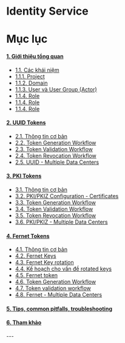 # Identity Service
# Mục lục
<h4><a href="#tong_quan">1.	Giới thiệu tổng quan</a></h4>
<ul>
<li><a href="#tq_khaiNiem">1.1. Các khái niệm</a></li>
<li><a href="#tq_project">1.1.1.	Project</a></li>
<li><a href="#tq_domain">1.1.2.	Domain</a></li>
<li><a href="#tq_user_group">1.1.3.	User và User Group (Actor)</a></li>
<li><a href="#tq_role">1.1.4.	Role</a></li>
<li><a href="#tq_role">1.1.4.	Role</a></li>
<li><a href="#tq_role">1.1.4.	Role</a></li>
</ul>
<h4><a href="#uuid">2. UUID Tokens</a></h4>
<ul>
<li><a href="#uuid_brief">2.1. Thông tin cơ bản</a></li>
<li><a href="#uuid_gen">2.2. Token Generation Workflow</a></li>
<li><a href="#uuid_validation">2.3. Token Validation Workflow</a></li>
<li><a href="#uuid_revoke">2.4. Token Revocation Workflow</a></li>
<li><a href="#uuid_multi_datacenter">2.5. UUID - Multiple Data Centers</a></li>
</ul>
<h4><a href="#pki">3. PKI Tokens</a></h4>
<ul>
<li><a href="#pki_brief">3.1. Thông tin cơ bản</a></li>
<li><a href="#pki_config">3.2. PKI/PKIZ Configuration - Certificates</a></li>
<li><a href="#pki_gen">3.3. Token Generation Workflow</a></li>
<li><a href="#pki_validate">3.4. Token Validation Workflow</a></li>
<li><a href="#pki_revoke">3.5. Token Revocation Workflow</a></li>
<li><a href="#pki_multiple">3.6. PKI/PKIZ - Multiple Data Centers</a></li>
</ul>
<h4><a href="#fernet">4. Fernet Tokens</a></h4>
<ul>
<li><a href="#fernet_general">4.1. Thông tin cơ bản</a></li>
<li><a href="#fernet_key">4.2. Fernet Keys</a></li>
<li><a href="#rotation">4.3. Fernet Key rotation</a></li>
<li><a href="#plan">4.4. Kế hoạch cho vấn đề rotated keys</a></li>
<li><a href="#fernet_token">4.5. Fernet token</a></li>
<li><a href="#fernet_gen">4.6. Token Generation Workflow</a></li>
<li><a href="#fernet_validate">4.7.  Token validation workflow</a></li>
<li><a href="#fernet_mul">4.8.  Fernet - Multiple Data Centers</a></li>
</ul>
<h4><a href="#tip">5. Tips, common pitfalls, troubleshooting</a></h4>
<h4><a href="#ref">6. Tham khảo</a></h4>
---
